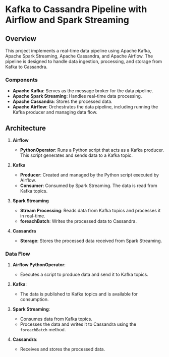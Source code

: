 
# Kafka to Cassandra Pipeline with Airflow and Spark Streaming

## Overview

This project implements a real-time data pipeline using Apache Kafka, Apache Spark Streaming, Apache Cassandra, and Apache Airflow. The pipeline is designed to handle data ingestion, processing, and storage from Kafka to Cassandra.

### Components
- **Apache Kafka**: Serves as the message broker for the data pipeline.
- **Apache Spark Streaming**: Handles real-time data processing.
- **Apache Cassandra**: Stores the processed data.
- **Apache Airflow**: Orchestrates the data pipeline, including running the Kafka producer and managing data flow.

## Architecture

1. **Airflow**
   - **PythonOperator**: Runs a Python script that acts as a Kafka producer. This script generates and sends data to a Kafka topic.

2. **Kafka**
   - **Producer**: Created and managed by the Python script executed by Airflow.
   - **Consumer**: Consumed by Spark Streaming. The data is read from Kafka topics.

3. **Spark Streaming**
   - **Stream Processing**: Reads data from Kafka topics and processes it in real-time.
   - **foreachBatch**: Writes the processed data to Cassandra.

4. **Cassandra**
   - **Storage**: Stores the processed data received from Spark Streaming.

### Data Flow
1. **Airflow PythonOperator**:
   - Executes a script to produce data and send it to Kafka topics.
   
2. **Kafka**:
   - The data is published to Kafka topics and is available for consumption.

3. **Spark Streaming**:
   - Consumes data from Kafka topics.
   - Processes the data and writes it to Cassandra using the `foreachBatch` method.

4. **Cassandra**:
   - Receives and stores the processed data.
